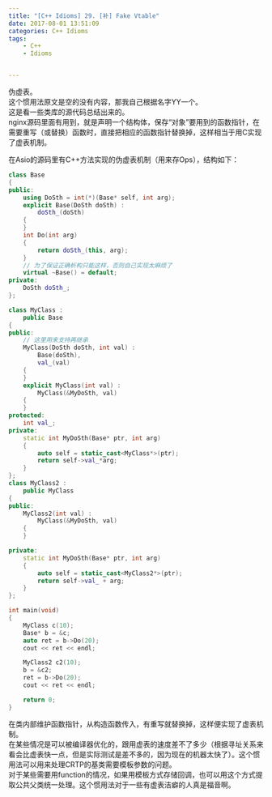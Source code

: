 ```yaml
---
title: "[C++ Idioms] 29. [补] Fake Vtable"
date: 2017-08-01 13:51:09
categories: C++ Idioms
tags:
    - C++
    - Idioms


---
```

伪虚表。<!--more-->  
这个惯用法原文是空的没有内容，那我自己根据名字YY一个。  
这是看一些类库的源代码总结出来的。  
nginx源码里面有用到，就是声明一个结构体，保存“对象”要用到的函数指针，在需要重写（或替换）函数时，直接把相应的函数指针替换掉，这样相当于用C实现了虚表机制。  

在Asio的源码里有C++方法实现的伪虚表机制（用来存Ops），结构如下：
```cpp
class Base
{
public:
	using DoSth = int(*)(Base* self, int arg);
	explicit Base(DoSth doSth) :
		doSth_(doSth)
	{
	}
	int Do(int arg)
	{
		return doSth_(this, arg);
	}
	// 为了保证正确析构只能这样，否则自己实现太麻烦了
	virtual ~Base() = default;
private:
	DoSth doSth_;
};

class MyClass :
	public Base
{
public:
	// 这里用来支持再继承
	MyClass(DoSth doSth, int val) :
		Base(doSth),
		val_(val)
	{
	}
	explicit MyClass(int val) :
		MyClass(&MyDoSth, val)
	{
	}
protected:
	int val_;
private:
	static int MyDoSth(Base* ptr, int arg)
	{
		auto self = static_cast<MyClass*>(ptr);
		return self->val_*arg;
	}
};
class MyClass2 :
	public MyClass
{
public:
	MyClass2(int val) :
		MyClass(&MyDoSth, val)
	{
	}

private:
	static int MyDoSth(Base* ptr, int arg)
	{
		auto self = static_cast<MyClass2*>(ptr);
		return self->val_ + arg;
	}
};

int main(void)
{
	MyClass c(10);
	Base* b = &c;
	auto ret = b->Do(20);
	cout << ret << endl;

	MyClass2 c2(10);
	b = &c2;
	ret = b->Do(20);
	cout << ret << endl;

	return 0;
}
```
在类内部维护函数指针，从构造函数传入，有重写就替换掉，这样便实现了虚表机制。  
在某些情况是可以被编译器优化的，跟用虚表的速度差不了多少（根据寻址关系来看会比虚表快一点，但是实际测试是差不多的，因为现在的机器太快了）。这个惯用法可以用来处理CRTP的基类需要模板参数的问题。  
对于某些需要用function的情况，如果用模板方式存储回调，也可以用这个方式提取公共父类统一处理。这个惯用法对于一些有虚表洁癖的人真是福音啊。  